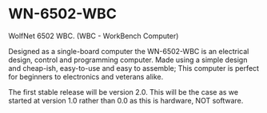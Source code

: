 # WN-6502-WBC
WolfNet 6502 WBC. (WBC - WorkBench Computer)

Designed as a single-board computer the WN-6502-WBC is an electrical design, control and programming computer. Made using a simple design and cheap-ish, easy-to-use and easy to assemble; This computer is perfect for beginners to electronics and veterans alike. 

The first stable release will be version 2.0. This will be the case as we started at version 1.0 rather than 0.0 as this is hardware, NOT software.